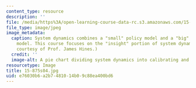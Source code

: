 ```yaml
---
content_type: resource
description: ''
file: /media/https%3A/open-learning-course-data-rc.s3.amazonaws.com/15-875-applications-of-system-dynamics-spring-2004/e76030b6a2b7481014b09c88ea400bd6_15-875s04.jpg
file_type: image/jpeg
image_metadata:
  caption: System dynamics combines a "small" policy model and a "big" calibrated
    model. This course focuses on the "insight" portion of system dynamics. (Image
    courtesy of Prof. James Hines.)
  credit: ''
  image-alt: A pie chart dividing system dynamics into calibrating and insight.
resourcetype: Image
title: 15-875s04.jpg
uid: e76030b6-a2b7-4810-14b0-9c88ea400bd6
---
```

